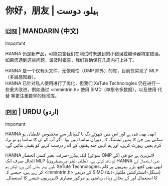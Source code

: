 # 你好，朋友 | ہیلو، دوست  

## 🇨🇳 | MANDARIN (中文)
> [!IMPORTANT]
> HANNA 仍是新产品，可能包含我们在测试时未遇到的小错误或编译器特定错误。如果您遇到这些问题，请及时报告，我们将确保在几周内打上补丁。

HANNA 是一个仅有头文件、无依赖性（OMP 除外）的库，目前仅实现了 MLP（多层感知器）。  
HANNA 已针对私人使用进行了优化，但我们 XeTute Technologies 仍在进行一些重大改进，例如通过 <immintrin.h> 使用 SIMD（单指令多数据），以及使用 <valarray> 代替 <vector> 等更注重数学的标准库。  

## 🇵🇰 | URDU (اردو)
> [!IMPORTANT]
> HANNA ابھی بھی نئی ہے اور اس میں چھوٹے بگ یا کمپائلر سے مخصوص غلطیاں ہو سکتی ہیں جن کا ہمیں ٹیسٹنگ کے دوران سامنا نہیں ہوا۔ اگر آپ کو ان کا سامنا ہو تو براہ کرم ہمیں رپورٹ کریں، اور ہم انہیں چند ہفتوں کے اندر درست کرنے کو یقینی بنائیں گے۔

HANNA ایک ہیڈرز-صرف، بغیر کسی انحصار (سوائے OMP کے) لائبریری ہے جو فی الحال صرف ایک MLP (ملٹی-لیئر-پرسیپٹرون) کو نافذ کرتی ہے۔
HANNA نجی استعمال کے لیے بہتر بنائی گئی ہے، لیکن ہم، XeTute Technologies، ابھی بھی کچھ بڑے بہتریوں پر کام کر رہے ہیں، جیسے کہ <immintrin.h> کے ذریعے SIMD (سنگل-انسٹرکشن ملٹیپل-ڈیٹا) کا استعمال اور <vector> کے بجائے زیادہ ریاضی پر مرکوز معیاری لائبریریوں جیسے <valarray> کا استعمال۔
